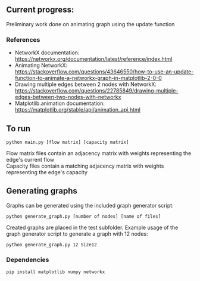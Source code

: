 ## Current progress:
Preliminary work done on animating graph using the update function

### References
- NetworkX documentation: https://networkx.org/documentation/latest/reference/index.html
- Animating NetworkX: https://stackoverflow.com/questions/43646550/how-to-use-an-update-function-to-animate-a-networkx-graph-in-matplotlib-2-0-0
- Drawing multiple edges between 2 nodes with NetworkX: https://stackoverflow.com/questions/22785849/drawing-multiple-edges-between-two-nodes-with-networkx
- Matplotlib.animation documentation: https://matplotlib.org/stable/api/animation_api.html

## To run
```
python main.py [flow matrix] [capacity matrix]
```
Flow matrix files contain an adjacency matrix with weights representing the edge's current flow \
Capacity files contain a matching adjacency matrix with weights representing the edge's capacity

## Generating graphs
Graphs can be generated using the included graph generator script:
```
python generate_graph.py [number of nodes] [name of files]
```
Created graphs are placed in the test subfolder. Example usage of the graph generator script to generate a graph with 12 nodes:
```
python generate_graph.py 12 Size12
```

### Dependencies
```
pip install matplotlib numpy networkx
```
